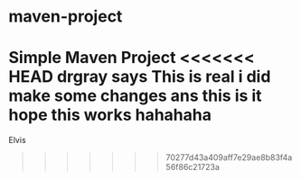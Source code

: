 # maven-project

Simple Maven Project
<<<<<<< HEAD
 drgray says  This is real
 i did make some changes ans this is it
 hope this works hahahaha 
=======

Elvis
>>>>>>> 70277d43a409aff7e29ae8b83f4a56f86c21723a
